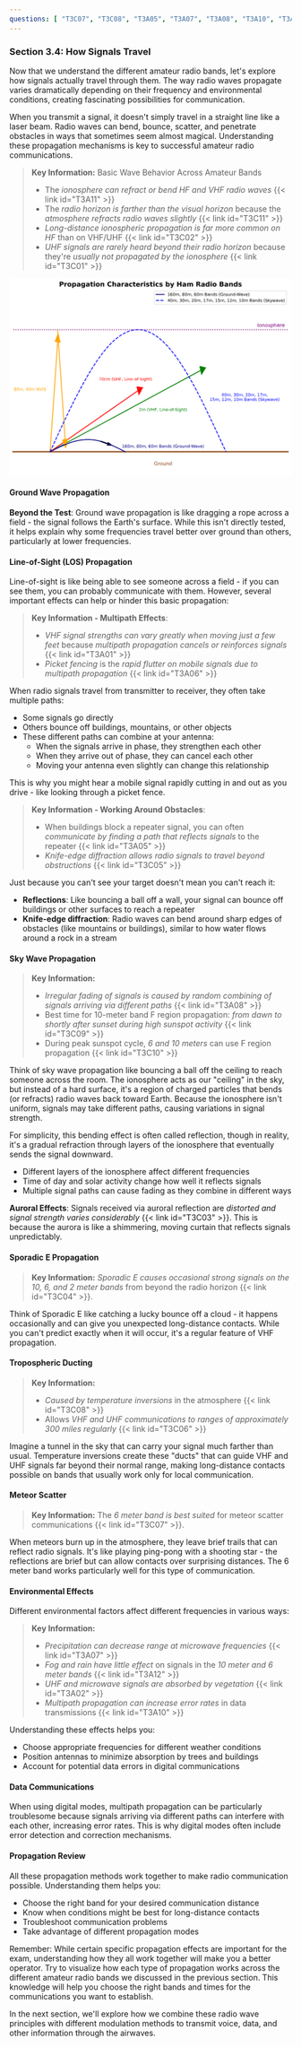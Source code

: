 ```yaml
---
questions: [ "T3C07", "T3C08", "T3A05", "T3A07", "T3A08", "T3A10", "T3A11", "T3A12", "T3C01", "T3C02", "T3C03", "T3C04", "T3C05", "T3C06", "T3C09", "T3C10", "T3A01", "T3A02", "T3A06", "T3C11" ]
---
```


### Section 3.4: How Signals Travel

Now that we understand the different amateur radio bands, let's explore how signals actually travel through them. The way radio waves propagate varies dramatically depending on their frequency and environmental conditions, creating fascinating possibilities for communication.

When you transmit a signal, it doesn't simply travel in a straight line like a laser beam. Radio waves can bend, bounce, scatter, and penetrate obstacles in ways that sometimes seem almost magical. Understanding these propagation mechanisms is key to successful amateur radio communications.

> **Key Information:** Basic Wave Behavior Across Amateur Bands
> - The *ionosphere can refract or bend HF and VHF radio waves* {{< link id="T3A11" >}}
> - The *radio horizon is farther than the visual horizon* because the *atmosphere refracts radio waves slightly* {{< link id="T3C11" >}}
> - *Long-distance ionospheric propagation is far more common on HF* than on VHF/UHF {{< link id="T3C02" >}}
> - *UHF signals are rarely heard beyond their radio horizon* because they're *usually not propagated by the ionosphere* {{< link id="T3C01" >}}

![Propagation types at different frequency ranges](../../../images/propagation-types.svg)

#### Ground Wave Propagation

**Beyond the Test**: Ground wave propagation is like dragging a rope across a field - the signal follows the Earth's surface. While this isn't directly tested, it helps explain why some frequencies travel better over ground than others, particularly at lower frequencies.

#### Line-of-Sight (LOS) Propagation

Line-of-sight is like being able to see someone across a field - if you can see them, you can probably communicate with them. However, several important effects can help or hinder this basic propagation:

> **Key Information - Multipath Effects**: 
> - *VHF signal strengths can vary greatly when moving just a few feet* because *multipath propagation cancels or reinforces signals* {{< link id="T3A01" >}}
> - *Picket fencing* is the *rapid flutter on mobile signals due to multipath propagation* {{< link id="T3A06" >}}

When radio signals travel from transmitter to receiver, they often take multiple paths:
- Some signals go directly
- Others bounce off buildings, mountains, or other objects
- These different paths can combine at your antenna:
  - When the signals arrive in phase, they strengthen each other
  - When they arrive out of phase, they can cancel each other
  - Moving your antenna even slightly can change this relationship

This is why you might hear a mobile signal rapidly cutting in and out as you drive - like looking through a picket fence.

> **Key Information - Working Around Obstacles**:
> - When buildings block a repeater signal, you can often *communicate by finding a path that reflects signals* to the repeater {{< link id="T3A05" >}}
> - *Knife-edge diffraction allows radio signals to travel beyond obstructions* {{< link id="T3C05" >}}

Just because you can't see your target doesn't mean you can't reach it:
- **Reflections**: Like bouncing a ball off a wall, your signal can bounce off buildings or other surfaces to reach a repeater
- **Knife-edge diffraction**: Radio waves can bend around sharp edges of obstacles (like mountains or buildings), similar to how water flows around a rock in a stream

#### Sky Wave Propagation

> **Key Information:**
> - *Irregular fading of signals is caused by random combining of signals arriving via different paths* {{< link id="T3A08" >}}
> - Best time for 10-meter band F region propagation: *from dawn to shortly after sunset during high sunspot activity* {{< link id="T3C09" >}}
> - During peak sunspot cycle, *6 and 10 meters* can use F region propagation {{< link id="T3C10" >}}

Think of sky wave propagation like bouncing a ball off the ceiling to reach someone across the room. The ionosphere acts as our "ceiling" in the sky, but instead of a hard surface, it's a region of charged particles that bends (or refracts) radio waves back toward Earth. Because the ionosphere isn't uniform, signals may take different paths, causing variations in signal strength.

For simplicity, this bending effect is often called reflection, though in reality, it's a gradual refraction through layers of the ionosphere that eventually sends the signal downward.

- Different layers of the ionosphere affect different frequencies
- Time of day and solar activity change how well it reflects signals
- Multiple signal paths can cause fading as they combine in different ways

**Auroral Effects**:
Signals received via auroral reflection are *distorted and signal strength varies considerably* {{< link id="T3C03" >}}. This is because the aurora is like a shimmering, moving curtain that reflects signals unpredictably.

#### Sporadic E Propagation

> **Key Information:** *Sporadic E causes occasional strong signals on the 10, 6, and 2 meter bands* from beyond the radio horizon {{< link id="T3C04" >}}.

Think of Sporadic E like catching a lucky bounce off a cloud - it happens occasionally and can give you unexpected long-distance contacts. While you can't predict exactly when it will occur, it's a regular feature of VHF propagation.

#### Tropospheric Ducting

> **Key Information:**
> - *Caused by temperature inversions* in the atmosphere {{< link id="T3C08" >}}
> - Allows *VHF and UHF communications to ranges of approximately 300 miles regularly* {{< link id="T3C06" >}}

Imagine a tunnel in the sky that can carry your signal much farther than usual. Temperature inversions create these "ducts" that can guide VHF and UHF signals far beyond their normal range, making long-distance contacts possible on bands that usually work only for local communication.

#### Meteor Scatter

> **Key Information:** The *6 meter band is best suited* for meteor scatter communications {{< link id="T3C07" >}}.

When meteors burn up in the atmosphere, they leave brief trails that can reflect radio signals. It's like playing ping-pong with a shooting star - the reflections are brief but can allow contacts over surprising distances. The 6 meter band works particularly well for this type of communication.

#### Environmental Effects

Different environmental factors affect different frequencies in various ways:

> **Key Information:** 
> - *Precipitation can decrease range at microwave frequencies* {{< link id="T3A07" >}}
> - *Fog and rain have little effect* on signals in the *10 meter and 6 meter bands* {{< link id="T3A12" >}}
> - *UHF and microwave signals are absorbed by vegetation* {{< link id="T3A02" >}}
> - *Multipath propagation can increase error rates* in data transmissions {{< link id="T3A10" >}}

Understanding these effects helps you:
- Choose appropriate frequencies for different weather conditions
- Position antennas to minimize absorption by trees and buildings
- Account for potential data errors in digital communications

#### Data Communications 

When using digital modes, multipath propagation can be particularly troublesome because signals arriving via different paths can interfere with each other, increasing error rates. This is why digital modes often include error detection and correction mechanisms.

#### Propagation Review

All these propagation methods work together to make radio communication possible. Understanding them helps you:
- Choose the right band for your desired communication distance
- Know when conditions might be best for long-distance contacts
- Troubleshoot communication problems
- Take advantage of different propagation modes

Remember: While certain specific propagation effects are important for the exam, understanding how they all work together will make you a better operator. Try to visualize how each type of propagation works across the different amateur radio bands we discussed in the previous section. This knowledge will help you choose the right bands and times for the communications you want to establish.

In the next section, we'll explore how we combine these radio wave principles with different modulation methods to transmit voice, data, and other information through the airwaves.
